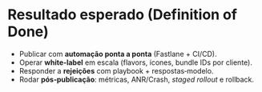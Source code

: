 # Resultado esperado (Definition of Done)

- Publicar com **automação ponta a ponta** (Fastlane + CI/CD).
- Operar **white‑label** em escala (flavors, ícones, bundle IDs por cliente).
- Responder a **rejeições** com playbook + respostas‑modelo.
- Rodar **pós‑publicação**: métricas, ANR/Crash, *staged rollout* e rollback.

